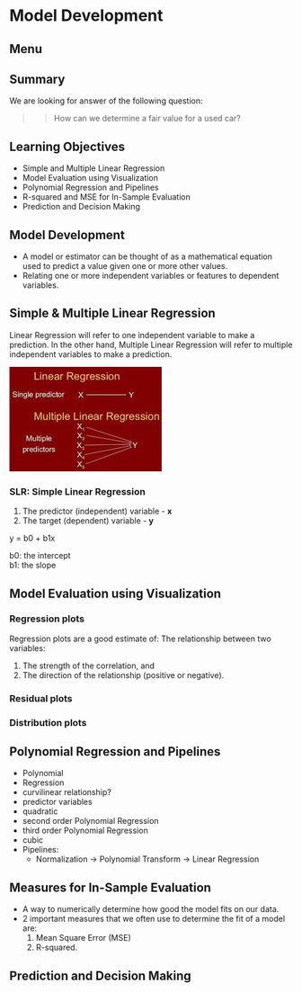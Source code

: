 # Model Development

## Menu



## Summary
We are looking for answer of the following question:

>> How can we determine a fair value for a used car?


## Learning Objectives
- Simple and Multiple Linear Regression
- Model Evaluation using Visualization 
- Polynomial Regression and Pipelines
- R-squared and MSE for In-Sample Evaluation 
- Prediction and Decision Making


## Model Development
- A model or estimator can be thought of as a mathematical equation used to predict a
value given one or more other values.  
- Relating one or more independent variables or features to dependent variables.


## Simple & Multiple Linear Regression

Linear Regression will refer to one independent variable to make a prediction. In the other hand, Multiple Linear Regression will refer to multiple independent variables to make a prediction.


![](../../res/simple-linear-regression.jpeg)

### SLR: Simple Linear Regression
1. The predictor (independent) variable - __x__ 
2. The target (dependent) variable - __y__

y = b0 + b1x

b0: the intercept  
b1: the slope


## Model Evaluation using Visualization 

### Regression plots
Regression plots are a good estimate of: The relationship between two variables:
1. The strength of the correlation, and
2. The direction of the relationship (positive or negative).

### Residual plots

### Distribution plots



## Polynomial Regression and Pipelines
- Polynomial
- Regression
- curvilinear relationship?
- predictor variables
- quadratic
- second order Polynomial Regression
- third order Polynomial Regression
- cubic
- Pipelines:
  - Normalization -> Polynomial Transform -> Linear Regression



## Measures for In-Sample Evaluation
- A way to numerically determine how good the model fits on our data.
- 2 important measures that we often use to determine the fit of a model are: 
  1. Mean Square Error (MSE)
  2. R-squared.



## Prediction and Decision Making